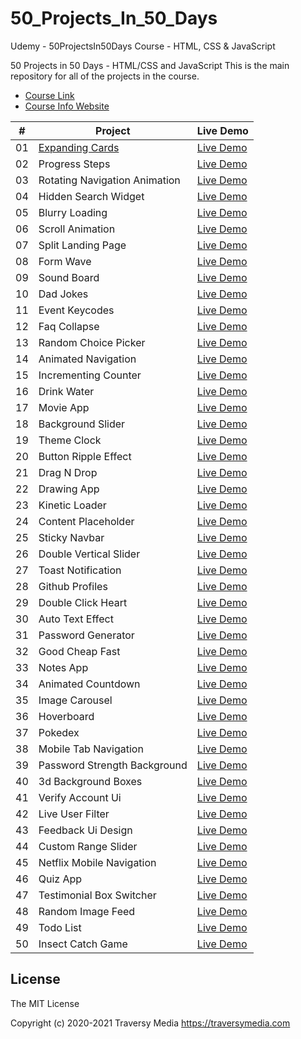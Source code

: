 # 50_Projects_In_50_Days
Udemy - 50ProjectsIn50Days Course - HTML, CSS & JavaScript

50 Projects in 50 Days - HTML/CSS and JavaScript
This is the main repository for all of the projects in the course.

- [Course Link](https://www.udemy.com/course/50-projects-50-days/) 
- [Course Info Website](https://50projects50days.com/)

|  #  | Project                                                                                                                     | Live Demo                                                                         |
| :-: | --------------------------------------------------------------------------------------------------------------------------- | --------------------------------------------------------------------------------- |
| 01  | [Expanding Cards](https://github.com/orewakira/50_Projects_In_50_Days/tree/main/1_Expanding_Cards)                          | [Live Demo](https://50projects50days.com/projects/expanding-cards/)               |
| 02  | Progress Steps                           | [Live Demo](https://50projects50days.com/projects/progress-steps/)                |
| 03  | Rotating Navigation Animation                      | [Live Demo](https://50projects50days.com/projects/rotating-navigation-animation/) |
| 04  | Hidden Search Widget                          | [Live Demo](https://50projects50days.com/projects/hidden-search-widget/)          |
| 05  | Blurry Loading                               | [Live Demo](https://50projects50days.com/projects/blurry-loading/)                |
| 06  | Scroll Animation                           | [Live Demo](https://50projects50days.com/projects/scroll-animation/)              |
| 07  | Split Landing Page                       | [Live Demo](https://50projects50days.com/projects/split-landing-page/)            |
| 08  | Form Wave                                         | [Live Demo](https://50projects50days.com/projects/form-wave/)                     |
| 09  | Sound Board                                     | [Live Demo](https://50projects50days.com/projects/sound-board/)                   |
| 10  | Dad Jokes                                         | [Live Demo](https://50projects50days.com/projects/dad-jokes/)                     |
| 11  | Event Keycodes                               | [Live Demo](https://50projects50days.com/projects/event-keycodes/)                |
| 12  | Faq Collapse                                   | [Live Demo](https://50projects50days.com/projects/faq-collapse/)                  |
| 13  | Random Choice Picker                   | [Live Demo](https://50projects50days.com/projects/random-choice-picker/)          |
| 14  | Animated Navigation                     | [Live Demo](https://50projects50days.com/projects/animated-navigation/)           |
| 15  | Incrementing Counter                   | [Live Demo](https://50projects50days.com/projects/incrementing-counter/)          |
| 16  | Drink Water                                     | [Live Demo](https://50projects50days.com/projects/drink-water/)                   |
| 17  | Movie App                                         | [Live Demo](https://50projects50days.com/projects/movie-app/)                     |
| 18  | Background Slider                         | [Live Demo](https://50projects50days.com/projects/background-slider/)             |
| 19  | Theme Clock                                     | [Live Demo](https://50projects50days.com/projects/theme-clock/)                   |
| 20  | Button Ripple Effect                   | [Live Demo](https://50projects50days.com/projects/button-ripple-effect/)          |
| 21  | Drag N Drop                                     | [Live Demo](https://50projects50days.com/projects/drag-n-drop/)                   |
| 22  | Drawing App                                     | [Live Demo](https://50projects50days.com/projects/drawing-app/)                   |
| 23  | Kinetic Loader                               | [Live Demo](https://50projects50days.com/projects/kinetic-loader/)                |
| 24  | Content Placeholder                     | [Live Demo](https://50projects50days.com/projects/content-placeholder/)           |
| 25  | Sticky Navbar                                 | [Live Demo](https://50projects50days.com/projects/sticky-navbar/)                 |
| 26  | Double Vertical Slider               | [Live Demo](https://50projects50days.com/projects/double-vertical-slider/)        |
| 27  | Toast Notification                       | [Live Demo](https://50projects50days.com/projects/toast-notification/)            |
| 28  | Github Profiles                             | [Live Demo](https://50projects50days.com/projects/github-profiles/)               |
| 29  | Double Click Heart                       | [Live Demo](https://50projects50days.com/projects/double-click-heart/)            |
| 30  | Auto Text Effect                           | [Live Demo](https://50projects50days.com/projects/auto-text-effect/)              |
| 31  | Password Generator                       | [Live Demo](https://50projects50days.com/projects/password-generator/)            |
| 32  | Good Cheap Fast                             | [Live Demo](https://50projects50days.com/projects/good-cheap-fast/)               |
| 33  | Notes App                                         | [Live Demo](https://50projects50days.com/projects/notes-app/)                     |
| 34  | Animated Countdown                       | [Live Demo](https://50projects50days.com/projects/animated-countdown/)            |
| 35  | Image Carousel                               | [Live Demo](https://50projects50days.com/projects/image-carousel/)                |
| 36  | Hoverboard                                       | [Live Demo](https://50projects50days.com/projects/hoverboard/)                    |
| 37  | Pokedex                                             | [Live Demo](https://50projects50days.com/projects/pokedex/)                       |
| 38  | Mobile Tab Navigation                 | [Live Demo](https://50projects50days.com/projects/mobile-tab-navigation/)         |
| 39  | Password Strength Background   | [Live Demo](https://50projects50days.com/projects/password-strength-background/)  |
| 40  | 3d Background Boxes                     | [Live Demo](https://50projects50days.com/projects/3d-background-boxes/)           |
| 41  | Verify Account Ui                         | [Live Demo](https://50projects50days.com/projects/verify-account-ui/)             |
| 42  | Live User Filter                           | [Live Demo](https://50projects50days.com/projects/live-user-filter/)              |
| 43  | Feedback Ui Design                       | [Live Demo](https://50projects50days.com/projects/feedback-ui-design/)            |
| 44  | Custom Range Slider                     | [Live Demo](https://50projects50days.com/projects/custom-range-slider/)           |
| 45  | Netflix Mobile Navigation         | [Live Demo](https://50projects50days.com/projects/netflix-mobile-navigation/)     |
| 46  | Quiz App                                           | [Live Demo](https://50projects50days.com/projects/quiz-app/)                      |
| 47  | Testimonial Box Switcher           | [Live Demo](https://50projects50days.com/projects/testimonial-box-switcher/)      |
| 48  | Random Image Feed                         | [Live Demo](https://50projects50days.com/projects/random-image-feed/)             |
| 49  | Todo List                                         | [Live Demo](https://50projects50days.com/projects/todo-list/)                     |
| 50  | Insect Catch Game                         | [Live Demo](https://50projects50days.com/projects/insect-catch-game/)             |


## License

The MIT License

Copyright (c) 2020-2021 Traversy Media https://traversymedia.com

